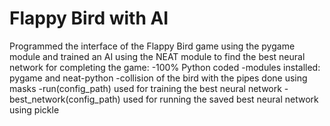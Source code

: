 # Flappy Bird with AI
Programmed the interface of the Flappy Bird game using the pygame module and trained an AI using the NEAT module to find the best neural network for completing the game:
-100% Python coded
-modules installed: pygame and neat-python
-collision of the bird with the pipes done using masks 
-run(config_path) used for training the best neural network
-best_network(config_path) used for running the saved best neural network using pickle
